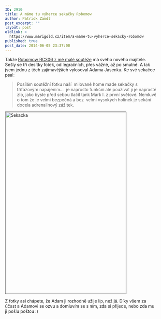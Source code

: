 ```yaml
---
ID: 2910
title: A máme tu výherce sekačky Robomow
author: Patrick Zandl
post_excerpt: ""
layout: post
oldlink: >
  https://www.marigold.cz/item/a-mame-tu-vyherce-sekacky-robomow
published: true
post_date: 2014-06-05 23:37:00
---
```

<p>Takže <a href="http://www.marigold.cz/item/roboticka-sekacka-robomow-jak-dobre-poslouzi-na-zahrade">Robomow RC306 z mé malé soutěže</a> má svého nového majitele. Sešly se tři desítky fotek, od legračních, přes vážné, až po smutné. A tak jsem jednu z těch zajímavějších vylosoval Adama Jasenku. Ke své sekačce psal: </p>

<blockquote>Posílám soutěžní fotku naší  milované home made sekačky s třífázovým napájením...  je naprosto funkční ale používat ji je naprosté zlo, jako byste před sebou tlačil tank Mark I. z první světové. Nemluvě o tom že je velmi bezpečná a bez  velmi vysokých holinek je sekání docela adrenalinový zážitek.</blockquote>

<img title="sekacka.JPG" src="http://www.marigold.cz/wp-content/uploads/sekacka.jpg" alt="Sekacka" width="399" height="600" border="1" />

Z fotky asi chápete, že Adam ji rozhodně užije líp, než já. Díky všem za účast a Adamovi se ozvu a domluvím se s ním, zda si přijede, nebo zda mu ji pošlu poštou :)